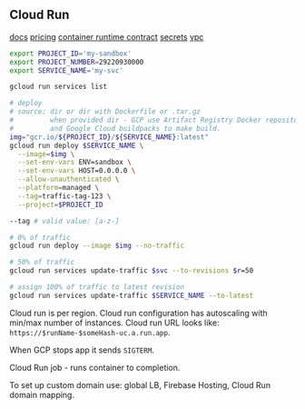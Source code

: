Cloud Run
-

[docs](https://cloud.google.com/run/docs/quickstarts)
[pricing](https://cloud.google.com/run/pricing)
[container runtime contract](https://cloud.google.com/run/docs/container-contract)
[secrets](https://cloud.google.com/run/docs/configuring/secrets)
[vpc](https://cloud.google.com/run/docs/configuring/connecting-vpc#gcloud)

````sh
export PROJECT_ID='my-sandbox'
export PROJECT_NUMBER=29220930000
export SERVICE_NAME='my-svc'

gcloud run services list

# deploy
# source: dir or dir with Dockerfile or .tar.gz
#         when provided dir - GCP use Artifact Registry Docker repository
#         and Google Cloud buildpacks to make build.
img="gcr.io/${PROJECT_ID}/${SERVICE_NAME}:latest"
gcloud run deploy $SERVICE_NAME \
  --image=$img \
  --set-env-vars ENV=sandbox \
  --set-env-vars HOST=0.0.0.0 \
  --allow-unauthenticated \
  --platform=managed \
  --tag=traffic-tag-123 \
  --project=$PROJECT_ID

--tag # valid value: [a-z-]

# 0% of traffic
gcloud run deploy --image $img --no-traffic

# 50% of traffic
gcloud run services update-traffic $svc --to-revisions $r=50

# assign 100% of traffic to latest revision
gcloud run services update-traffic $SERVICE_NAME --to-latest

````

Cloud run is per region.
Cloud run configuration has autoscaling with min/max number of instances.
Cloud run URL looks like: `https://$runName-$someHash-uc.a.run.app`.

When GCP stops app it sends `SIGTERM`.

Cloud Run job - runs container to completion.

To set up custom domain use: global LB, Firebase Hosting, Cloud Run domain mapping.
